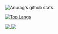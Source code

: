 


![Anurag's github stats](https://github-readme-stats.vercel.app/api?username=APoniatowski&show_icons=true&theme=dark)

[![Top Langs](https://github-readme-stats.vercel.app/api/top-langs/?username=APoniatowski&layout=compact)](https://github.com/APoniatowski/github-readme-stats)


<a href="https://github.com/APoniatowski/github-readme-stats">
  <img align="center" src="https://github-readme-stats.vercel.app/api/pin/?username=APoniatowski&repo=GoSSH" />
</a>
<a href="https://github.com/anuraghazra/convoychat">
  <img align="center" src="https://github-readme-stats.vercel.app/api/pin/?username=APoniatowski&repo=routes" />
</a>
